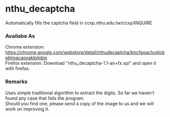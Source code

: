 # nthu_decaptcha
Automatically fills the captcha field in ccxp.nthu.edu.tw/ccxp/INQUIRE

### Availabe As
Chrome extension: https://chrome.google.com/webstore/detail/nthudecaptcha/bncfgoachcelcbeblmacaonaklplpbin  
Firefox extension: Download "nthu_decaptcha-1.1-an+fx.xpi" and open it with firefox.

### Remarks
Uses simple traditional algorithm to extract the digits. So far we haven't found any case that fails the program.  
Should you find one, please send a copy of the image to us and we will work on improving it. 
